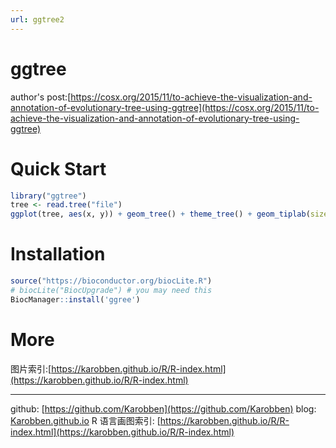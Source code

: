 ```yaml
---
url: ggtree2
---
```

# ggtree

author's post:[https://cosx.org/2015/11/to-achieve-the-visualization-and-annotation-of-evolutionary-tree-using-ggtree](https://cosx.org/2015/11/to-achieve-the-visualization-and-annotation-of-evolutionary-tree-using-ggtree)

<a name="byfQw"></a>
# Quick Start

```r
library("ggtree")
tree <- read.tree("file")
ggplot(tree, aes(x, y)) + geom_tree() + theme_tree() + geom_tiplab(size=5, color="purple") +xlim(NA, 0.04)
```

<a name="PuN8f"></a>
# Installation

```r
source("https://bioconductor.org/biocLite.R")
# biocLite("BiocUpgrade") # you may need this
BiocManager::install('ggree')
```

<a name="FG8Ad"></a>
# More
图片索引:[https://karobben.github.io/R/R-index.html](https://karobben.github.io/R/R-index.html)






---
github: [https://github.com/Karobben](https://github.com/Karobben)
blog: [Karobben.github.io](http://Karobben.github.io)
R 语言画图索引: [https://karobben.github.io/R/R-index.html](https://karobben.github.io/R/R-index.html)
